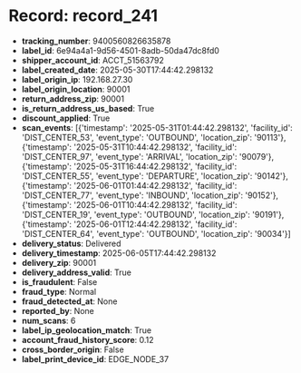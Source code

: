 # Record: record_241

- **tracking_number**: 9400560826635878
- **label_id**: 6e94a4a1-9d56-4501-8adb-50da47dc8fd0
- **shipper_account_id**: ACCT_51563792
- **label_created_date**: 2025-05-30T17:44:42.298132
- **label_origin_ip**: 192.168.27.30
- **label_origin_location**: 90001
- **return_address_zip**: 90001
- **is_return_address_us_based**: True
- **discount_applied**: True
- **scan_events**: [{'timestamp': '2025-05-31T01:44:42.298132', 'facility_id': 'DIST_CENTER_53', 'event_type': 'OUTBOUND', 'location_zip': '90113'}, {'timestamp': '2025-05-31T10:44:42.298132', 'facility_id': 'DIST_CENTER_97', 'event_type': 'ARRIVAL', 'location_zip': '90079'}, {'timestamp': '2025-05-31T16:44:42.298132', 'facility_id': 'DIST_CENTER_55', 'event_type': 'DEPARTURE', 'location_zip': '90142'}, {'timestamp': '2025-06-01T01:44:42.298132', 'facility_id': 'DIST_CENTER_77', 'event_type': 'INBOUND', 'location_zip': '90152'}, {'timestamp': '2025-06-01T10:44:42.298132', 'facility_id': 'DIST_CENTER_19', 'event_type': 'OUTBOUND', 'location_zip': '90191'}, {'timestamp': '2025-06-01T12:44:42.298132', 'facility_id': 'DIST_CENTER_64', 'event_type': 'OUTBOUND', 'location_zip': '90034'}]
- **delivery_status**: Delivered
- **delivery_timestamp**: 2025-06-05T17:44:42.298132
- **delivery_zip**: 90001
- **delivery_address_valid**: True
- **is_fraudulent**: False
- **fraud_type**: Normal
- **fraud_detected_at**: None
- **reported_by**: None
- **num_scans**: 6
- **label_ip_geolocation_match**: True
- **account_fraud_history_score**: 0.12
- **cross_border_origin**: False
- **label_print_device_id**: EDGE_NODE_37